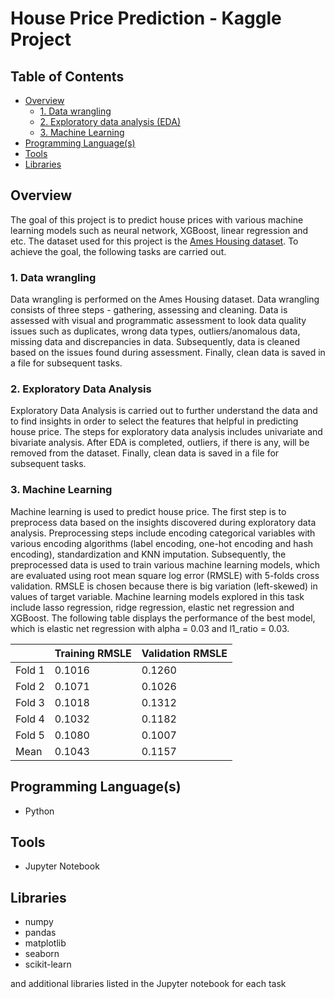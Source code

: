 # House Price Prediction - Kaggle Project

## Table of Contents  
* [Overview](#overview)  
  * [1. Data wrangling](#task1)  
  * [2. Exploratory data analysis (EDA)](#task2)  
  * [3. Machine Learning](#task3)   
* [Programming Language(s)](#programming_languages)
* [Tools](#tools)
* [Libraries](#libraries)

<a id="overview"></a>
## Overview

The goal of this project is to predict house prices with various machine learning models such as neural network, XGBoost, linear regression and etc. The dataset used for this project is the [Ames Housing dataset](https://www.kaggle.com/c/house-prices-advanced-regression-techniques). To achieve the goal, the following tasks are carried out.

<a name="task1"></a>
### 1. Data wrangling 
Data wrangling is performed on the Ames Housing dataset. Data wrangling consists of three steps - gathering, assessing and cleaning. Data is assessed with visual and programmatic assessment to look data quality issues such as duplicates, wrong data types, outliers/anomalous data, missing data and discrepancies in data. Subsequently, data is cleaned based on the issues found during assessment. Finally, clean data is saved in a file for subsequent tasks.

<a name="task2"></a>
### 2. Exploratory Data Analysis
Exploratory Data Analysis is carried out to further understand the data and to find insights in order to select the features that helpful in predicting house price. The steps for exploratory data analysis includes univariate and bivariate analysis. After EDA is completed, outliers, if there is any, will be removed from the dataset. Finally, clean data is saved in a file for subsequent tasks.

<a name="task3"></a>
### 3. Machine Learning
Machine learning is used to predict house price. The first step is to preprocess data based on the insights discovered during exploratory data analysis. Preprocessing steps include encoding categorical variables with various encoding algorithms (label encoding, one-hot encoding and hash encoding), standardization and KNN imputation. Subsequently, the preprocessed data is used to train various machine learning models, which are evaluated using root mean square log error (RMSLE) with 5-folds cross validation. RMSLE is chosen because there is big variation (left-skewed) in values of target variable. Machine learning models explored in this task include lasso regression, ridge regression, elastic net regression and XGBoost. The following table displays the performance of the best model, which is elastic net regression with alpha = 0.03 and l1_ratio = 0.03.

| | Training RMSLE | Validation RMSLE |
| --- | --- | --- |
| Fold 1 | 0.1016 | 0.1260 |
| Fold 2  | 0.1071 | 0.1026 |
| Fold 3  | 0.1018 | 0.1312 |
| Fold 4  | 0.1032 | 0.1182 |
| Fold 5  | 0.1080 | 0.1007 |
| Mean  | 0.1043 | 0.1157 |


<a name="programming_languages"></a>
## Programming Language(s)
- Python

<a name="tools"></a>
## Tools
- Jupyter Notebook

<a name="libraries"></a>
## Libraries
- numpy
- pandas
- matplotlib
- seaborn
- scikit-learn

and additional libraries listed in the Jupyter notebook for each task
